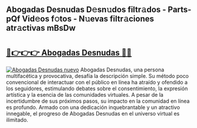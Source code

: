 ## Abogadas Desnudas D𝚎sn𝚞dos filtr𝚊dos - Parts-pQf Vid𝚎os f𝚘tos - N𝚞evas filtr𝚊ciones atr𝚊ctivas mBsDw

# <h2><a href="http://mb1n7n.tromn.icu/?c=Abogadas+Desnudas">🔗👉👉👉 Abogadas Desnudas 🔗🔗</a></h2>

[![Abogadas Desnudas nuevo](https://i.imgur.com/pEAQMta.gif)](http://mb1n7n.tromn.icu/?c=Abogadas+Desnudas)
Abogadas Desnudas, una persona multifacética y provocativa, desafía la descripción simple. Su método poco convencional de interactuar con el público en línea ha atraído y ofendido a los seguidores, estimulando debates sobre el consentimiento, la expresión artística y la esencia de las comunidades virtuales. A pesar de la incertidumbre de sus próximos pasos, su impacto en la comunidad en línea es profundo. Armado con una dedicación inquebrantable y un atractivo innegable, el progreso de Abogadas Desnudas en el universo virtual es ilimitado.
